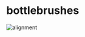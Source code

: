 # bottlebrushes

![alignment](https://user-images.githubusercontent.com/19888110/167401228-0ba6e31d-9899-45cb-b247-85ac66fa7bc4.gif)
